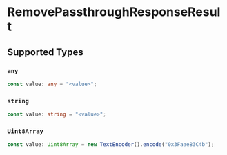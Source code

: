 # RemovePassthroughResponseResult


## Supported Types

### `any`

```typescript
const value: any = "<value>";
```

### `string`

```typescript
const value: string = "<value>";
```

### `Uint8Array`

```typescript
const value: Uint8Array = new TextEncoder().encode("0x3Faae83C4b");
```

